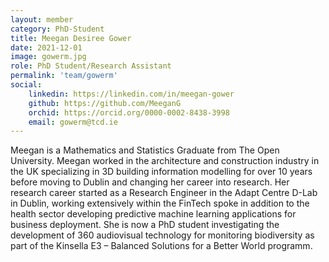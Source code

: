```yaml
---
layout: member
category: PhD-Student
title: Meegan Desiree Gower
date: 2021-12-01
image: gowerm.jpg
role: PhD Student/Research Assistant
permalink: 'team/gowerm'
social:
    linkedin: https://linkedin.com/in/meegan-gower
    github: https://github.com/MeeganG
    orchid: https://orcid.org/0000-0002-8438-3998
    email: gowerm@tcd.ie
---
```



Meegan is a Mathematics and Statistics Graduate from The Open University. Meegan
worked in the architecture and construction industry in the UK specializing in
3D building
information modelling for over 10 years before moving to Dublin and changing her
career into research. Her research career started as a Research Engineer in the
Adapt Centre D-Lab in Dublin, working extensively within the FinTech spoke in
addition to the health sector developing predictive machine learning
applications for business deployment. She is now a PhD student investigating the
development of 360 audiovisual technology for monitoring biodiversity as part
of the Kinsella E3 – Balanced Solutions for a Better World programm.
